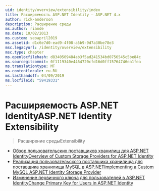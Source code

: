 ```yaml
---
uid: identity/overview/extensibility/index
title: Расширяемость ASP.NET Identity – ASP.NET 4.x
author: rick-anderson
description: Расширение среды
ms.author: riande
ms.date: 10/02/2013
ms.custom: seoapril2019
ms.assetid: d1c6e7d0-ead9-4f08-a5b9-9d7a30be78e3
msc.legacyurl: /identity/overview/extensibility
msc.type: chapter
ms.openlocfilehash: d8340509484ab3f5ad241534bd0756545c5be84c
ms.sourcegitcommit: 0f1119340e4464720cfd16d0ff15764746ea1fea
ms.translationtype: MT
ms.contentlocale: ru-RU
ms.lasthandoff: 04/09/2019
ms.locfileid: "59419331"
---
```

# <a name="aspnet-identity-extensibility"></a><span data-ttu-id="76d27-103">Расширяемость ASP.NET Identity</span><span class="sxs-lookup"><span data-stu-id="76d27-103">ASP.NET Identity Extensibility</span></span>

> <span data-ttu-id="76d27-104">Расширение среды</span><span class="sxs-lookup"><span data-stu-id="76d27-104">Extensibility</span></span>


- [<span data-ttu-id="76d27-105">Обзор пользовательских поставщиков хранилищ для ASP.NET Identity</span><span class="sxs-lookup"><span data-stu-id="76d27-105">Overview of Custom Storage Providers for ASP.NET Identity</span></span>](overview-of-custom-storage-providers-for-aspnet-identity.md)
- [<span data-ttu-id="76d27-106">Реализация пользовательского поставщика хранилища для поставщика хранилища MySQL в ASP.NET</span><span class="sxs-lookup"><span data-stu-id="76d27-106">Implementing a Custom MySQL ASP.NET Identity Storage Provider</span></span>](implementing-a-custom-mysql-aspnet-identity-storage-provider.md)
- [<span data-ttu-id="76d27-107">Изменение первичного ключа для пользователей в ASP.NET Identity</span><span class="sxs-lookup"><span data-stu-id="76d27-107">Change Primary Key for Users in ASP.NET Identity</span></span>](change-primary-key-for-users-in-aspnet-identity.md)
